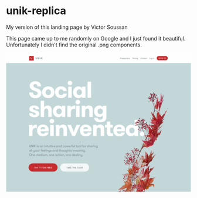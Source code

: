 # unik-replica
My version of this landing page by Victor Soussan

This page came up to me randomly on Google and I just found it beautiful. Unfortunately I didn't find the original .png components.

![Original](./images/design.jpg)
